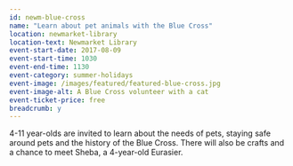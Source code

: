 ```yaml
---
id: newm-blue-cross
name: "Learn about pet animals with the Blue Cross"
location: newmarket-library
location-text: Newmarket Library
event-start-date: 2017-08-09
event-start-time: 1030
event-end-time: 1130
event-category: summer-holidays
event-image: /images/featured/featured-blue-cross.jpg
event-image-alt: A Blue Cross volunteer with a cat
event-ticket-price: free
breadcrumb: y
---
```


4-11 year-olds are invited to learn about the needs of pets, staying safe around pets and the history of the Blue Cross. There will also be crafts and a chance to meet Sheba, a 4-year-old Eurasier.
